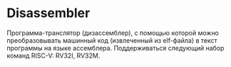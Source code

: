 # Disassembler
Программа-транслятор (дизассемблер), с помощью которой можно преобразовывать машинный код (извлеченный из elf-файла) в текст программы на языке ассемблера. 
Поддерживаться следующий набор команд RISC-V: RV32I, RV32M.

